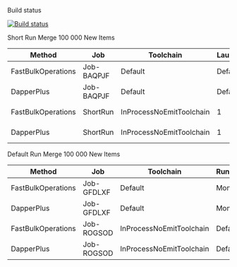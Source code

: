 Build status

[![Build status](https://ci.appveyor.com/api/projects/status/iylj7wjrak5866i6?svg=true)](https://ci.appveyor.com/project/filipppka/dapper-fastbulkoperations)


Short Run Merge 100 000 New Items

|             Method |        Job |                Toolchain | LaunchCount | RunStrategy | UnrollFactor | WarmupCount |    Mean | Error |  StdErr |  StdDev |     Min |      Q1 |  Median |      Q3 |     Max |   Op/s |       Gen0 |      Gen1 |      Gen2 | Allocated |
|------------------- |----------- |------------------------- |------------ |------------ |------------- |------------ |--------:|------:|--------:|--------:|--------:|--------:|--------:|--------:|--------:|-------:|-----------:|----------:|----------:|----------:|
| FastBulkOperations | Job-BAQPJF |                  Default |     Default |  Monitoring |            1 |     Default | 1.156 s |    NA | 0.000 s | 0.000 s | 1.156 s | 1.156 s | 1.156 s | 1.156 s | 1.156 s | 0.8649 |  2000.0000 |         - |         - |  23.69 MB |
|         DapperPlus | Job-BAQPJF |                  Default |     Default |  Monitoring |            1 |     Default | 2.008 s |    NA | 0.000 s | 0.000 s | 2.008 s | 2.008 s | 2.008 s | 2.008 s | 2.008 s | 0.4979 | 10000.0000 | 5000.0000 | 1000.0000 |  78.33 MB |
| FastBulkOperations |   ShortRun | InProcessNoEmitToolchain |           1 |     Default |           16 |           1 | 1.007 s |    NA | 0.000 s | 0.000 s | 1.007 s | 1.007 s | 1.007 s | 1.007 s | 1.007 s | 0.9930 |  2000.0000 |         - |         - |  23.69 MB |
|         DapperPlus |   ShortRun | InProcessNoEmitToolchain |           1 |     Default |           16 |           1 | 2.071 s |    NA | 0.000 s | 0.000 s | 2.071 s | 2.071 s | 2.071 s | 2.071 s | 2.071 s | 0.4829 |  9000.0000 | 2000.0000 |         - |  78.32 MB |

Default Run Merge 100 000 New Items

|             Method |        Job |                Toolchain | RunStrategy | UnrollFactor |       Mean |    Error |   StdDev |   StdErr |        Min |         Q1 |     Median |         Q3 |        Max |   Op/s |      Gen0 |      Gen1 | Allocated |
|------------------- |----------- |------------------------- |------------ |------------- |-----------:|---------:|---------:|---------:|-----------:|-----------:|-----------:|-----------:|-----------:|-------:|----------:|----------:|----------:|
| FastBulkOperations | Job-GFDLXF |                  Default |  Monitoring |            1 |   934.3 ms | 56.72 ms | 37.52 ms | 11.86 ms |   913.3 ms |   914.3 ms |   919.4 ms |   924.0 ms | 1,028.0 ms | 1.0704 | 2000.0000 |         - |  23.68 MB |
|         DapperPlus | Job-GFDLXF |                  Default |  Monitoring |            1 | 1,416.4 ms | 51.59 ms | 34.12 ms | 10.79 ms | 1,395.6 ms | 1,402.8 ms | 1,405.2 ms | 1,411.8 ms | 1,512.0 ms | 0.7060 | 9000.0000 | 2000.0000 |  78.32 MB |
| FastBulkOperations | Job-ROGSOD | InProcessNoEmitToolchain |     Default |           16 |   934.9 ms |  9.51 ms |  8.43 ms |  2.25 ms |   924.5 ms |   927.3 ms |   932.9 ms |   942.0 ms |   950.5 ms | 1.0696 | 2000.0000 |         - |  23.69 MB |
|         DapperPlus | Job-ROGSOD | InProcessNoEmitToolchain |     Default |           16 | 1,543.6 ms |  8.85 ms |  8.28 ms |  2.14 ms | 1,529.5 ms | 1,539.5 ms | 1,542.9 ms | 1,547.9 ms | 1,559.1 ms | 0.6478 | 9000.0000 | 2000.0000 |  78.32 MB |


